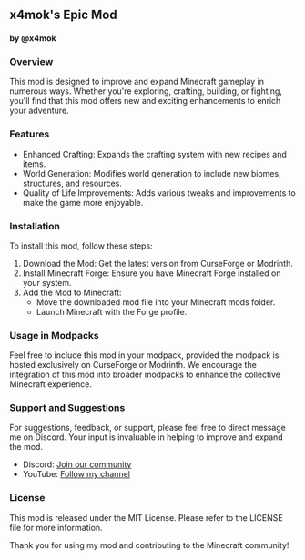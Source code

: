 ## x4mok's Epic Mod 
#### by @x4mok


### Overview

This mod is designed to improve and expand Minecraft gameplay in numerous ways. Whether you're exploring, crafting, building, or fighting, you'll find that this mod offers new and exciting enhancements to enrich your adventure.

### Features
 - Enhanced Crafting: Expands the crafting system with new recipes and items.
 - World Generation: Modifies world generation to include new biomes, structures, and resources.
 - Quality of Life Improvements: Adds various tweaks and improvements to make the game more enjoyable.

### Installation
To install this mod, follow these steps:
 1. Download the Mod: Get the latest version from CurseForge or Modrinth.
 2. Install Minecraft Forge: Ensure you have Minecraft Forge installed on your system.
 3. Add the Mod to Minecraft:
    - Move the downloaded mod file into your Minecraft mods folder.
    - Launch Minecraft with the Forge profile.

### Usage in Modpacks
Feel free to include this mod in your modpack, provided the modpack is hosted exclusively on CurseForge or Modrinth. We encourage the integration of this mod into broader modpacks to enhance the collective Minecraft experience.

### Support and Suggestions
For suggestions, feedback, or support, please feel free to direct message me on Discord. Your input is invaluable in helping to improve and expand the mod.
 - Discord: [Join our community](https://discord.com/invite/G9n4z9YCzM)
 - YouTube: [Follow my channel](https://www.youtube.com/channel/UCps6LV2MfNIdadKNkl7oqjg)

### License
This mod is released under the MIT License. Please refer to the LICENSE file for more information.

Thank you for using my mod and contributing to the Minecraft community!